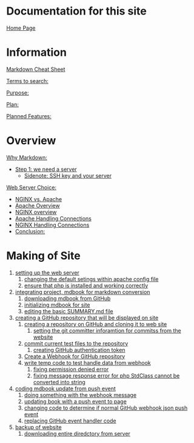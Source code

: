 # Documentation for this site

[Home Page](HomePage.md)

# Information

[Markdown Cheat Sheet](information/markdown-cheat-sheet.md)

[Terms to search:](./information/terms_to_search.md)

[Purpose:](./information/purpose.md)

[Plan:](./information/plan.md)

[Planned Features:](information/planned_features.md)

# Overview

[Why Markdown:](Overview/why_markdown.md)

- [Step 1: we need a server](Overview/step1_we_need_a_server.md)
  - [Sidenote: SSH key and your server]()

[Web Server Choice:]()

- [NGINX vs. Apache]()
- [Apache Overview]()
- [NGINX overview]()
- [Apache Handling Connections]()
- [NGINX Handling Connections]()
- [Conclusion:]()

# Making of Site

1. [setting up the web server]()
   1. [changing the default setings within apache config file]()
   2. [ensure that php is installed and working correctly]()
2. [integrating project, mdbook for markdown conversion]()
   1. [downloading mdbook from GitHub]()
   2. [initializing mdbook for site]()
   3. [editing the basic SUMMARY.md file]()
3. [creating a GitHub repository that will be displayed on site]()
   1. [creating a repository on GitHub and cloning it to web site]()
      1. [setting the git committer inforamtion for commitss from the website]()
   2. [commit current test files to the repository]()
      1. [creating GitHub authentication token]()
   3. [Create a Webhook for GitHub repository]()
   4. [write temp code to test handle data from webhook]()
      1. [fixing permission denied error]()
      2. [fixing message response error for php StdClass cannot be converted into string]()
4. [coding mdbook update from push event]()
   1. [doing something with the webhook message]()
   2. [updating book with a push event to page]()
   3. [changing code to determine if normal GitHub webhook json push event]()
   4. [replacing GitHub event handler code]()
5. [backup of website]()
   1. [downloading entire diredctory from server]()